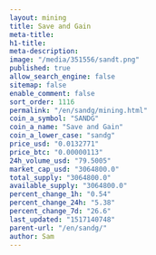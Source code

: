 ```yaml
---
layout: mining
title: Save and Gain
meta-title: 
h1-title: 
meta-description: 
image: "/media/351556/sandt.png"
published: true
allow_search_engine: false
sitemap: false
enable_comment: false
sort_order: 1116
permalink: "/en/sandg/mining.html"
coin_a_symbol: "SANDG"
coin_a_name: "Save and Gain"
coin_a_lower_case: "sandg"
price_usd: "0.0132771"
price_btc: "0.00000113"
24h_volume_usd: "79.5005"
market_cap_usd: "3064800.0"
total_supply: "3064800.0"
available_supply: "3064800.0"
percent_change_1h: "0.54"
percent_change_24h: "5.38"
percent_change_7d: "26.6"
last_updated: "1517140748"
parent-url: "/en/sandg/"
author: Sam
---
```


